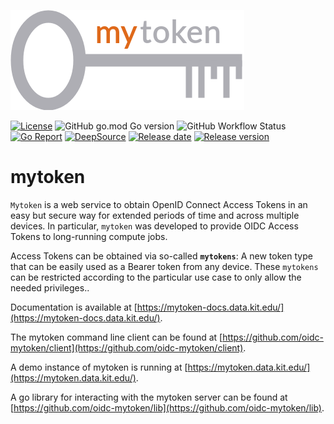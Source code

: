 ![mytoken logo](mytoken.png)

[![License](https://img.shields.io/github/license/oidc-mytoken/server.svg)](https://github.com/oidc-mytoken/server/blob/master/LICENSE)
![GitHub go.mod Go version](https://img.shields.io/github/go-mod/go-version/oidc-mytoken/server)
![GitHub Workflow Status](https://img.shields.io/github/workflow/status/oidc-mytoken/server/Go)
[![Go Report](https://goreportcard.com/badge/github.com/oidc-mytoken/server)](https://goreportcard.com/report/github.com/oidc-mytoken/server)
[![DeepSource](https://deepsource.io/gh/oidc-mytoken/server.svg/?label=active+issues&show_trend=true)](https://deepsource.io/gh/oidc-mytoken/server/?ref=repository-badge)
[![Release date](https://img.shields.io/github/release-date/oidc-mytoken/server.svg)](https://github.com/oidc-mytoken/server/releases/latest)
[![Release version](https://img.shields.io/github/release/oidc-mytoken/server.svg)](https://github.com/oidc-mytoken/server/releases/latest)

<!-- [![Code size](https://img.shields.io/github/languages/code-size/oidc-mytoken/server.svg)](https://github.com/oidc-mytoken/server/tree/master) -->

# mytoken

`Mytoken` is a web service to obtain OpenID Connect Access Tokens in an easy but secure way for extended periods of time
and across multiple devices. In particular, `mytoken` was developed to provide OIDC Access Tokens to long-running
compute jobs.

Access Tokens can be obtained via so-called **`mytokens`**: A new token type that can be easily used as a Bearer token
from any device. These `mytokens` can be restricted according to the particular use case to only allow the needed
privileges..

Documentation is available at [https://mytoken-docs.data.kit.edu/](https://mytoken-docs.data.kit.edu/).

The mytoken command line client can be found
at [https://github.com/oidc-mytoken/client](https://github.com/oidc-mytoken/client).

A demo instance of mytoken is running at [https://mytoken.data.kit.edu/](https://mytoken.data.kit.edu/).

A go library for interacting with the mytoken server can be found
at [https://github.com/oidc-mytoken/lib](https://github.com/oidc-mytoken/lib).

